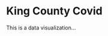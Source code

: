 # King County Covid

This is a data visualization...

<div class="flourish-embed flourish-chart" data-src="visualisation/5255825"><script src="https://public.flourish.studio/resources/embed.js"></script></div>
